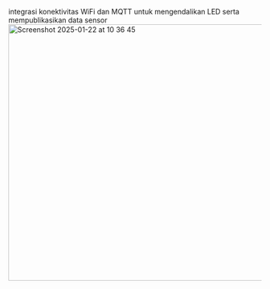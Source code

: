 integrasi konektivitas WiFi dan MQTT untuk mengendalikan LED serta mempublikasikan data sensor
<img width="511" alt="Screenshot 2025-01-22 at 10 36 45" src="https://github.com/user-attachments/assets/9e56ff38-52d2-4fde-a2d6-d79eebbb96ad" />
